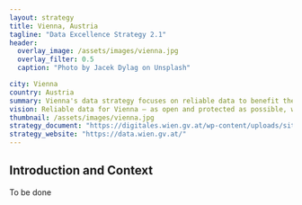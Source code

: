 ```yaml
---
layout: strategy
title: Vienna, Austria
tagline: "Data Excellence Strategy 2.1"
header:
  overlay_image: /assets/images/vienna.jpg
  overlay_filter: 0.5
  caption: "Photo by Jacek Dylag on Unsplash"

city: Vienna
country: Austria
summary: Vienna's data strategy focuses on reliable data to benefit the popultion, the economy, and science while also contributing to an efficient execution of tasks. 
vision: Reliable data for Vienna — as open and protected as possible, with high quality and easy accessibility.
thumbnail: /assets/images/vienna.jpg
strategy_document: "https://digitales.wien.gv.at/wp-content/uploads/sites/47/2024/12/2024_Strategie_Data-Excellence_2.1.pdf"
strategy_website: "https://data.wien.gv.at/"
---
```


## Introduction and Context

To be done

